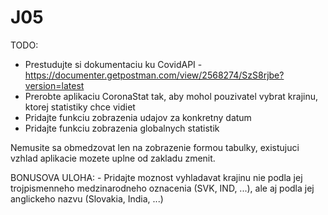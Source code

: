# J05

TODO: 
* Prestudujte si dokumentaciu ku CovidAPI - https://documenter.getpostman.com/view/2568274/SzS8rjbe?version=latest
* Prerobte aplikaciu CoronaStat tak, aby mohol pouzivatel vybrat krajinu, ktorej statistiky chce vidiet
* Pridajte funkciu zobrazenia udajov za konkretny datum
* Pridajte funkciu zobrazenia globalnych statistik

Nemusite sa obmedzovat len na zobrazenie formou tabulky, existujuci vzhlad aplikacie mozete uplne od zakladu zmenit.

BONUSOVA ULOHA: - Pridajte moznost vyhladavat krajinu nie podla jej trojpismenneho medzinarodneho oznacenia (SVK, IND, ...), ale aj podla jej anglickeho nazvu (Slovakia, India, ...) 

